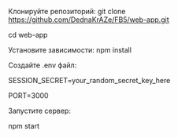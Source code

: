 Клонируйте репозиторий:
git clone https://github.com/DednaKrAZe/FB5/web-app.git

cd web-app



Установите зависимости:
npm install



Создайте .env файл:

SESSION_SECRET=your_random_secret_key_here

PORT=3000



Запустите сервер:

npm start